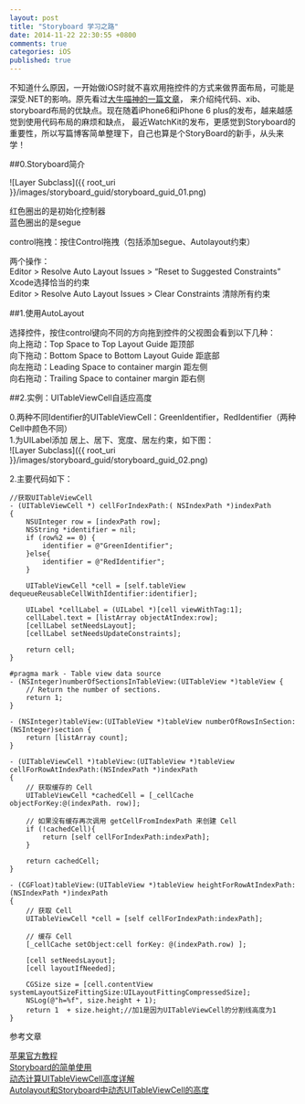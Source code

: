 ```yaml
---
layout: post
title: "Storyboard 学习之路"
date: 2014-11-22 22:30:55 +0800
comments: true
categories: iOS
published: true
---
```


不知道什么原因，一开始做iOS时就不喜欢用拖控件的方式来做界面布局，可能是深受.NET的影响。原先看过[大牛喵神的一篇文章](http://onevcat.com/2013/12/code-vs-xib-vs-storyboard/)，
来介绍纯代码、xib、storyboard布局的优缺点。现在随着iPhone6和iPhone 6 plus的发布，越来越感觉到使用代码布局的麻烦和缺点，
最近WatchKit的发布，更感觉到Storyboard的重要性，所以写篇博客简单整理下，自己也算是个StoryBoard的新手，从头来学！

##0.Storyboard简介

![Layer Subclass]({{ root_uri }}/images/storyboard_guid/storyboard_guid_01.png)  

红色圈出的是初始化控制器  
蓝色圈出的是segue  

control拖拽：按住Control拖拽（包括添加segue、Autolayout约束）  

两个操作：  
Editor > Resolve Auto Layout Issues > “Reset to Suggested Constraints” Xcode选择恰当的约束  
Editor > Resolve Auto Layout Issues > Clear Constraints 清除所有约束

##1.使用AutoLayout

选择控件，按住control键向不同的方向拖到控件的父视图会看到以下几种：  
向上拖动：Top Space to Top Layout Guide 距顶部  
向下拖动：Bottom Space to Bottom Layout Guide 距底部  
向左拖动：Leading Space to container margin 距左侧  
向右拖动：Trailing Space to container margin 距右侧  


##2.实例：UITableViewCell自适应高度  

0.两种不同Identifier的UITableViewCell：GreenIdentifier，RedIdentifier（两种Cell中颜色不同）  
1.为UILabel添加 居上、居下、宽度、居左约束，如下图：  
![Layer Subclass]({{ root_uri }}/images/storyboard_guid/storyboard_guid_02.png)  

2.主要代码如下：
```
//获取UITableViewCell
- (UITableViewCell *) cellForIndexPath:( NSIndexPath *)indexPath
{
    NSUInteger row = [indexPath row];
    NSString *identifier = nil;
    if (row%2 == 0) {
        identifier = @"GreenIdentifier";
    }else{
        identifier = @"RedIdentifier";
    }

    UITableViewCell *cell = [self.tableView dequeueReusableCellWithIdentifier:identifier];

    UILabel *cellLabel = (UILabel *)[cell viewWithTag:1];
    cellLabel.text = [listArray objectAtIndex:row];
    [cellLabel setNeedsLayout];
    [cellLabel setNeedsUpdateConstraints];

    return cell;
}

#pragma mark - Table view data source
- (NSInteger)numberOfSectionsInTableView:(UITableView *)tableView {
    // Return the number of sections.
    return 1;
}

- (NSInteger)tableView:(UITableView *)tableView numberOfRowsInSection:(NSInteger)section {
    return [listArray count];
}

- (UITableViewCell *)tableView:(UITableView *)tableView cellForRowAtIndexPath:(NSIndexPath *)indexPath
{
    // 获取缓存的 Cell
    UITableViewCell *cachedCell = [_cellCache objectForKey:@(indexPath. row)];

    // 如果没有缓存再次调用 getCellFromIndexPath 来创建 Cell
    if (!cachedCell){
        return [self cellForIndexPath:indexPath];
    }
    
    return cachedCell;
}

- (CGFloat)tableView:(UITableView *)tableView heightForRowAtIndexPath:(NSIndexPath *)indexPath
{
    // 获取 Cell
    UITableViewCell *cell = [self cellForIndexPath:indexPath];

    // 缓存 Cell
    [_cellCache setObject:cell forKey: @(indexPath.row) ];

    [cell setNeedsLayout];
    [cell layoutIfNeeded];

    CGSize size = [cell.contentView systemLayoutSizeFittingSize:UILayoutFittingCompressedSize];
    NSLog(@"h=%f", size.height + 1);
    return 1  + size.height;//加1是因为UITableViewCell的分割线高度为1
}
```

参考文章  

[苹果官方教程](https://developer.apple.com/library/ios/referencelibrary/GettingStarted/RoadMapiOS/SecondTutorial.html)  
[Storyboard的简单使用](http://my.oschina.net/plumsoft/blog/53886)  
[动态计算UITableViewCell高度详解](http://www.ifun.cc/blog/2014/02/21/dong-tai-ji-suan-uitableviewcellgao-du-xiang-jie/)  
[Autolayout和Storyboard中动态UITableViewCell的高度](http://www.tuicool.com/articles/FZN3q2)  


